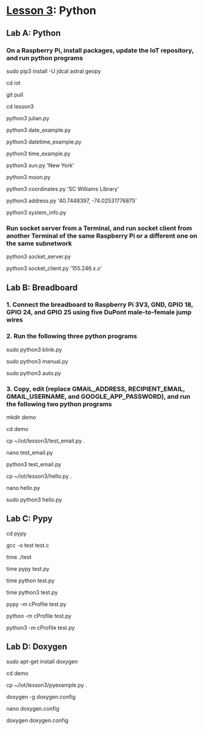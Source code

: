 # <a href="https://goo.gl/F0H9jW">Lesson 3</a>: Python

## Lab A: Python

### On a Raspberry Pi, install packages, update the IoT repository, and run python programs

sudo pip3 install -U jdcal astral geopy

cd iot

git pull

cd lesson3

python3 julian.py

python3 date_example.py

python3 datetime_example.py

python3 time_example.py

python3 sun.py 'New York'

python3 moon.py

python3 coordinates.py 'SC Williams Library'

python3 address.py '40.7448397, -74.02531776875'

python3 system_info.py

### Run socket server from a Terminal, and run socket client from another Terminal of the same Raspberry Pi or a different one on the same subnetwork

python3 socket_server.py

python3 socket_client.py '155.246.x.x'

## Lab B: Breadboard

### 1. Connect the breadboard to Raspberry Pi 3V3, GND, GPIO 18, GPIO 24, and GPIO 25 using five DuPont male-to-female jump wires

### 2. Run the following three python programs

sudo python3 blink.py

sudo python3 manual.py

sudo python3 auto.py

### 3. Copy, edit (replace GMAIL_ADDRESS, RECIPIENT_EMAIL, GMAIL_USERNAME, and GOOGLE_APP_PASSWORD), and run the following two python programs

mkdir demo

cd demo

cp ~/iot/lesson3/test_email.py .

nano test_email.py

python3 test_email.py

cp ~/iot/lesson3/hello.py .

nano hello.py

sudo python3 hello.py

## Lab C: Pypy

cd pypy

gcc -o test test.c

time ./test

time pypy test.py

time python test.py

time python3 test.py

pypy -m cProfile test.py

python -m cProfile test.py

python3 -m cProfile test.py

## Lab D: Doxygen

sudo apt-get install doxygen

cd demo

cp ~/iot/lesson3/pyexample.py .

doxygen -g doxygen.config

nano doxygen.config

doxygen doxygen.config
